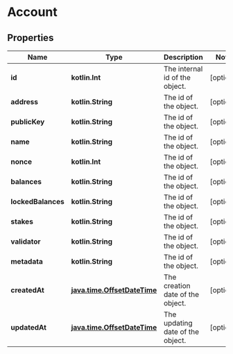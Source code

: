 
# Account

## Properties
Name | Type | Description | Notes
------------ | ------------- | ------------- | -------------
**id** | **kotlin.Int** | The internal id of the object. |  [optional]
**address** | **kotlin.String** | The id of the object. |  [optional]
**publicKey** | **kotlin.String** | The id of the object. |  [optional]
**name** | **kotlin.String** | The id of the object. |  [optional]
**nonce** | **kotlin.Int** | The id of the object. |  [optional]
**balances** | **kotlin.String** | The id of the object. |  [optional]
**lockedBalances** | **kotlin.String** | The id of the object. |  [optional]
**stakes** | **kotlin.String** | The id of the object. |  [optional]
**validator** | **kotlin.String** | The id of the object. |  [optional]
**metadata** | **kotlin.String** | The id of the object. |  [optional]
**createdAt** | [**java.time.OffsetDateTime**](java.time.OffsetDateTime.md) | The creation date of the object. |  [optional]
**updatedAt** | [**java.time.OffsetDateTime**](java.time.OffsetDateTime.md) | The updating date of the object. |  [optional]




